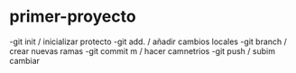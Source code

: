 # primer-proyecto
-git init / inicializar protecto
-git add. / añadir cambios locales
-git branch / crear nuevas ramas
-git commit m / hacer camnetrios
-git push / subim cambiar 
